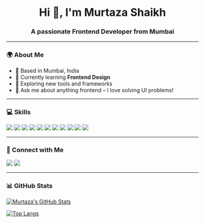 <h1 align="center">Hi 👋, I'm Murtaza Shaikh</h1>
<h3 align="center">A passionate Frontend Developer from Mumbai</h3>

---

### 🌍 About Me
- 🌆 Based in Mumbai, India  
- 🎨 Currently learning **Frontend Design**  
- 🔭 Exploring new tools and frameworks  
- 💬 Ask me about anything frontend – I love solving UI problems!

---

### 💻 Skills

<p align="left">
  <img src="https://img.shields.io/badge/JavaScript-F7DF1E?logo=javascript&logoColor=black&style=for-the-badge" />
  <img src="https://img.shields.io/badge/Ruby-red?logo=ruby&logoColor=white&style=for-the-badge" />
  <img src="https://img.shields.io/badge/HTML5-E34F26?logo=html5&logoColor=white&style=for-the-badge" />
  <img src="https://img.shields.io/badge/CSS3-1572B6?logo=css3&logoColor=white&style=for-the-badge" />
  <img src="https://img.shields.io/badge/Sass-CC6699?logo=sass&logoColor=white&style=for-the-badge" />
  <img src="https://img.shields.io/badge/React-61DAFB?logo=react&logoColor=black&style=for-the-badge" />
  <img src="https://img.shields.io/badge/Redux-764ABC?logo=redux&logoColor=white&style=for-the-badge" />
  <img src="https://img.shields.io/badge/Next.js-000000?logo=nextdotjs&logoColor=white&style=for-the-badge" />
  <img src="https://img.shields.io/badge/TailwindCSS-38B2AC?logo=tailwind-css&logoColor=white&style=for-the-badge" />
  <img src="https://img.shields.io/badge/MySQL-4479A1?logo=mysql&logoColor=white&style=for-the-badge" />
  <img src="https://img.shields.io/badge/PostgreSQL-336791?logo=postgresql&logoColor=white&style=for-the-badge" />
</p>

---

### 🔗 Connect with Me

<p align="left">
  <a href="https://github.com/murtazshaikh" target="_blank"><img src="https://img.shields.io/badge/GitHub-181717?logo=github&logoColor=white&style=for-the-badge" /></a>
  <a href="https://linkedin.com/in/your-linkedin-id" target="_blank"><img src="https://img.shields.io/badge/LinkedIn-0077B5?logo=linkedin&logoColor=white&style=for-the-badge" /></a>
</p>

---

### 📊 GitHub Stats

[![Murtaza's GitHub Stats](https://github-readme-stats.vercel.app/api?username=murtazshaikh&show_icons=true&theme=github_dark)](https://github.com/murtazshaikh)

[![Top Langs](https://github-readme-stats.vercel.app/api/top-langs/?username=murtazshaikh&layout=compact&theme=github_dark)](https://github.com/murtazshaikh)
